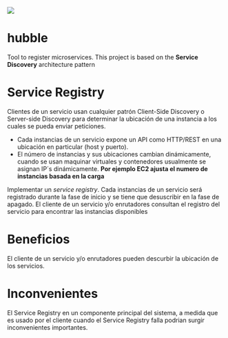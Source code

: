 ![](https://billers-images.s3.amazonaws.com/Budgie_horizontal_blanco-size.png)
# hubble
Tool to register microservices. This project is based on the **Service Discovery** architecture pattern 

# Service Registry
Clientes de un servicio usan cualquier patrón Client-Side Discovery o Server-side Discovery para determinar la ubicación de una instancia a los cuales se pueda enviar peticiones.

- Cada instancias de un servicio expone un API como HTTP/REST en una ubicación en particular (host y puerto). 
- El número de instancias y sus ubicaciones cambian dinámicamente, cuando se usan maquinar virtuales y contenedores usualmente se asignan IP´s dinámicamente. **Por ejemplo EC2 ajusta el numero de instancias basada en la carga**

Implementar un *service registry*. Cada instancias de un servicio será registrado durante la fase de inicio y se tiene que desuscribir en la fase de apagado.
El cliente de un servicio y/o enrutadores consultan el registro del servicio para encontrar las instancias disponibles

# Beneficios
El cliente de un servicio y/o enrutadores pueden descurbir la ubicación de los servicios.

# Inconvenientes
El Service Registry en un componente principal del sistema, a medida que es usado por el cliente cuando el Service Registry falla podrian surgir inconvenientes importantes.
